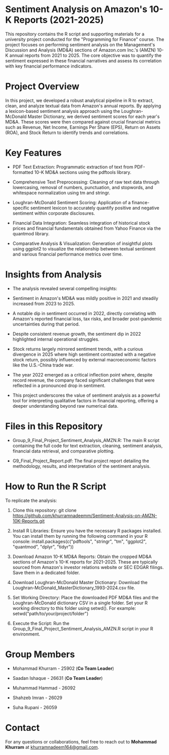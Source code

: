 # Sentiment Analysis on Amazon's 10-K Reports (2021-2025)
This repository contains the R script and supporting materials for a university project conducted for the "Programming for Finance" course. The project focuses on performing sentiment analysis on the Management's Discussion and Analysis (MD&A) sections of Amazon.com Inc.'s (AMZN) 10-K annual reports from 2021 to 2025. The core objective was to quantify the sentiment expressed in these financial narratives and assess its correlation with key financial performance indicators.
# Project Overview
In this project, we developed a robust analytical pipeline in R to extract, clean, and analyze textual data from Amazon's annual reports. By applying a lexicon-based sentiment analysis approach using the Loughran-McDonald Master Dictionary, we derived sentiment scores for each year's MD&A. These scores were then compared against crucial financial metrics such as Revenue, Net Income, Earnings Per Share (EPS), Return on Assets (ROA), and Stock Return to identify trends and correlations.
# Key Features
* PDF Text Extraction: Programmatic extraction of text from PDF-formatted 10-K MD&A sections using the pdftools library.

* Comprehensive Text Preprocessing: Cleaning of raw text data through lowercasing, removal of numbers, punctuation, and stopwords, and whitespace normalization using tm and stringr.

* Loughran-McDonald Sentiment Scoring: Application of a finance-specific sentiment lexicon to accurately quantify positive and negative sentiment within corporate disclosures.

* Financial Data Integration: Seamless integration of historical stock prices and financial fundamentals obtained from Yahoo Finance via the quantmod library.

* Comparative Analysis & Visualization: Generation of insightful plots using ggplot2 to visualize the relationship between textual sentiment and various financial performance metrics over time.
# Insights from Analysis

* The analysis revealed several compelling insights:

* Sentiment in Amazon's MD&A was mildly positive in 2021 and steadily increased from 2023 to 2025.

* A notable dip in sentiment occurred in 2022, directly correlating with Amazon's reported financial loss, tax risks, and broader post-pandemic uncertainties during that period.

* Despite consistent revenue growth, the sentiment dip in 2022 highlighted internal operational struggles.

* Stock returns largely mirrored sentiment trends, with a curious divergence in 2025 where high sentiment contrasted with a negative stock return, possibly influenced by external macroeconomic factors like the U.S.-China trade war.

* The year 2022 emerged as a critical inflection point where, despite record revenue, the company faced significant challenges that were reflected in a pronounced drop in sentiment.

* This project underscores the value of sentiment analysis as a powerful tool for interpreting qualitative factors in financial reporting, offering a deeper understanding beyond raw numerical data.
# Files in this Repository
* Group_9_Final_Project_Sentiment_Analysis_AMZN.R: The main R script containing the full code for text extraction, cleaning, sentiment analysis, financial data retrieval, and comparative plotting.

* G9_Final_Project_Report.pdf: The final project report detailing the methodology, results, and interpretation of the sentiment analysis.
# How to Run the R Script
To replicate the analysis:

1. Clone this repository:
git clone https://github.com/khurramnadeemm/Sentiment-Analysis-on-AMZN-10K-Reports.git

2. Install R Libraries: Ensure you have the necessary R packages installed. You can install them by running the following command in your R console:
install.packages(c("pdftools", "stringr", "tm", "ggplot2", "quantmod", "dplyr", "tidyr"))

3. Download Amazon 10-K MD&A Reports: Obtain the cropped MD&A sections of Amazon's 10-K reports for 2021-2025. These are typically sourced from Amazon's investor relations website or SEC EDGAR filings. Save them in a dedicated folder.

4. Download Loughran-McDonald Master Dictionary: Download the Loughran-McDonald_MasterDictionary_1993-2024.csv file.

5. Set Working Directory: Place the downloaded PDF MD&A files and the Loughran-McDonald dictionary CSV in a single folder. Set your R working directory to this folder using setwd(). For example:
setwd("path/to/your/project/folder")

6. Execute the Script: Run the Group_9_Final_Project_Sentiment_Analysis_AMZN.R script in your R environment.
# Group Members
* Mohammad Khurram - 25902 (**Co Team Leader**)
  
* Saadan Ishaque - 26631 (**Co Team Leader**)

* Muhammad Hammad - 26092

* Shahzeb Imran - 26029

* Suha Rupani - 26059
# Contact
For any questions or collaborations, feel free to reach out to **Mohammad Khurram** at khurramnadeem164@gmail.com.
